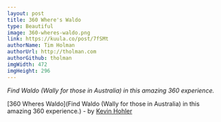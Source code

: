 ```yaml
---
layout: post
title: 360 Where's Waldo
type: Beautiful
image: 360-wheres-waldo.png
link: https://kuula.co/post/7fSMt
authorName: Tim Holman
authorUrl: http://tholman.com
authorGithub: tholman
imgWidth: 472
imgHeight: 296
---
```


_Find Waldo (Wally for those in Australia) in this amazing 360 experience._

[360 Wheres Waldo](Find Waldo (Wally for those in Australia) in this amazing 360 experience.) - by [Kevin Hohler](http://360-drawing.com/)
